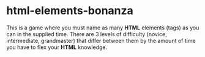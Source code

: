 # html-elements-bonanza

This is a game where you must name as many **HTML** elements (tags) as you can in the supplied time. There are 3 levels of difficulty (novice, intermediate, grandmaster) that differ between them by the amount of time you have to flex your **HTML** knowledge.
